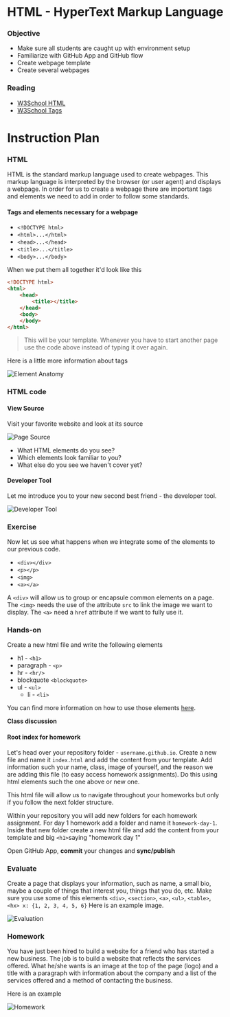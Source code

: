 # HTML - HyperText Markup Language

### Objective

* Make sure all students are caught up with environment setup
* Familiarize with GitHub App and GitHub flow
* Create webpage template
* Create several webpages

### Reading

* [W3School HTML](http://www.w3schools.com/html/default.asp)
* [W3School Tags](http://www.w3schools.com/tags/default.asp)

# Instruction Plan

### HTML

HTML is the standard markup language used to create webpages. This markup language is interpreted by the browser (or user agent) and displays a webpage. In order for us to create a webpage there are important tags and elements we need to add in order to follow some standards.

#### Tags and elements necessary for a webpage

* `<!DOCTYPE html>`
* `<html>...</html>`
* `<head>...</head>`
* `<title>...</title>`
* `<body>...</body>`

When we put them all together it'd look like this

```html
<!DOCTYPE html>
<html>
    <head>
        <title></title>
    </head>
    <body>
    </body>
</html>

```
> This will be your template. Whenever you have to start another page use the code above instead of typing it over again.

Here is a little more information about tags

![Element Anatomy](../images/01/tags.jpg)

### HTML code 

#### View Source

Visit your favorite website and look at its source

![Page Source](../images/01/page-source.gif)

* What HTML elements do you see?
* Which elements look familiar to you?
* What else do you see we haven't cover yet?

#### Developer Tool

Let me introduce you to your new second best friend - the developer tool.

![Developer Tool](../images/01/developer-tool.gif)

### Exercise

Now let us see what happens when we integrate some of the elements to our previous code.

* `<div></div>`
* `<p></p>`
* `<img>`
* `<a></a>`

A `<div>` will allow us to group or encapsule common elements on a page. The `<img>` needs the use of the attribute `src` to link the image we want to display. The `<a>` need a `href` attribute if we want to fully use it.

### Hands-on 

Create a new html file and write the following elements   
* h1 - `<h1>`
* paragraph - `<p>`
* hr - `<hr/>`
* blockquote `<blockquote>`
* ul - `<ul>`
    * li - `<li>`
    
You can find more information on how to use those elements [here](http://www.w3schools.com/tags/default.asp).

**Class discussion**

#### Root index for homework

Let's head over your repository folder - `username.github.io`. Create a new file and name it `index.html` and add the content from your template. Add information such your name, class, image of yourself, and the reason we are adding this file (to easy access homework assignments). Do this using html elements such the one above or new one.

This html file will allow us to navigate throughout your homeworks but only if you follow the next folder structure.

Within your repository you will add new folders for each homework assignment. For day 1 homework add a folder and name it `homework-day-1`. Inside that new folder create a new html file and add the content from your template and big `<h1>`saying "homework day 1"

Open GitHub App, **commit** your changes and **sync/publish**


### Evaluate 

Create a page that displays your information, such as name, a small bio, maybe a couple of things that interest you, things that you do, etc. Make sure you use some of this elements `<div>`, `<section>`, `<a>`, `<ul>`, `<table>`, `<hx> x: {1, 2, 3, 4, 5, 6}` 
Here is an example image.

![Evaluation](../images/01/evaluation.jpg)

### Homework

You have just been hired to build a website for a friend who has started a new business. The job is to build a website that reflects the services offered. What he/she wants is an image at the top of the page (logo) and a title with a paragraph with information about the company and a list of the services offered and a method of contacting the business.

Here is an example

![Homework](../images/01/homework.jpg)